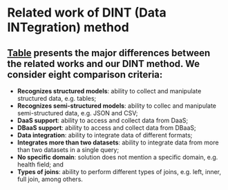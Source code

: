 # Related work of DINT (Data INTegration) method
## [Table](https://github.com/elivaldolozer/RelatedWork-DINT/blob/master/Table.md) presents the major differences between the related works and our DINT method. We consider eight comparison criteria:
- **Recognizes structured models**: ability to collect and manipulate structured data, e.g. tables;
- **Recognizes semi-structured models**: ability to collec and manipulate semi-structured data, e.g. JSON and CSV;
- **DaaS support**: ability to access and collect data from DaaS;
- **DBaaS support**: ability to access and collect data from DBaaS;
- **Data integration**: ability to integrate data of different formats;
- **Integrates more than two datasets**: ability to integrate data from more than two datasets in a single query;
- **No specific domain**: solution does not mention a specific domain, e.g. health field; and
- **Types of joins**: ability to perform different types of joins, e.g. left, inner, full join, among others.
